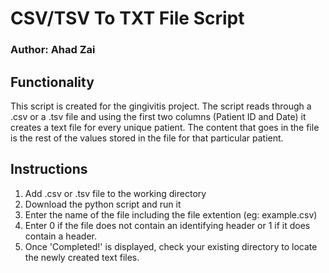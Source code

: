 # CSV/TSV To TXT File Script
### Author: Ahad Zai
## Functionality
This script is created for the gingivitis project. The script reads through a .csv or a .tsv file and using the first two columns (Patient ID and Date) it creates a text file for every unique patient. The content that goes in the file is the rest of the values stored in the file for that particular patient.
## Instructions
1) Add .csv or .tsv file to the working directory
2) Download the python script and run it
2) Enter the name of the file including the file extention (eg: example.csv)
3) Enter 0 if the file does not contain an identifying header or 1 if it does contain a header.
4) Once 'Completed!' is displayed, check your existing directory to locate the newly created text files. 
